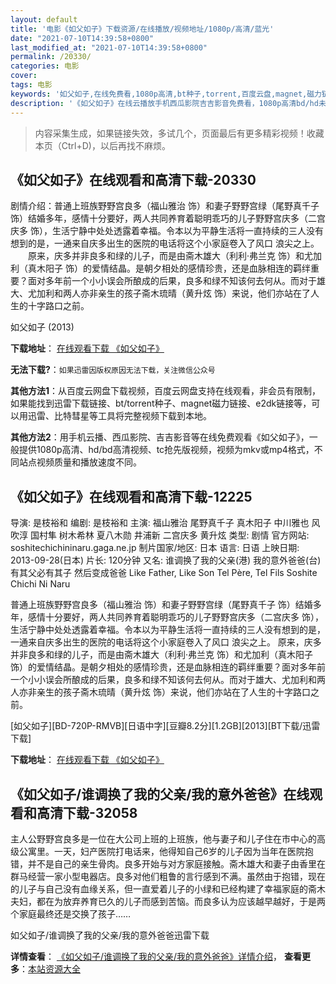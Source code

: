 ```yaml
---
layout: default
title: '电影《如父如子》下载资源/在线播放/视频地址/1080p/高清/蓝光'
date: "2021-07-10T14:39:58+0800"
last_modified_at: "2021-07-10T14:39:58+0800"
permalink: /20330/
categories: 电影
cover:
tags: 电影
keywords: '如父如子,在线免费看,1080p高清,bt种子,torrent,百度云盘,magnet,磁力链,迅雷下载资源'
description: '《如父如子》在线云播放手机西瓜影院吉吉影音免费看，1080p高清bd/hd未删减完整版和tc抢先枪版，mkv/mp4格式，附带bt/torrent种子、magnet/磁力链、百度云盘、网盘资源迅雷下载链接'
---
```


>内容采集生成，如果链接失效，多试几个，页面最后有更多精彩视频！收藏本页（Ctrl+D)，以后再找不麻烦。


## 《如父如子》在线观看和高清下载-20330

剧情介绍：普通上班族野野宫良多（福山雅治 饰）和妻子野野宫绿（尾野真千子 饰）结婚多年，感情十分要好，两人共同养育着聪明乖巧的儿子野野宫庆多（二宫庆多 饰），生活宁静中处处透露着幸福。令本以为平静生活将一直持续的三人没有想到的是，一通来自庆多出生的医院的电话将这个小家庭卷入了风口 浪尖之上。  　　原来，庆多并非良多和绿的儿子，而是由斋木雄大（利利·弗兰克 饰）和尤加利（真木阳子 饰）的爱情结晶。是朝夕相处的感情珍贵，还是血脉相连的羁绊重要？面对多年前一个小小误会所酿成的后果，良多和绿不知该何去何从。而对于雄大、尤加利和两人亦非亲生的孩子斋木琉晴（黄升炫 饰）来说，他们亦站在了人生的十字路口之前。


如父如子 (2013)

**下载地址**： [在线观看下载 《如父如子》](https://www.btbtdy.me/btdy/dy1917.html) 


**无法下载?**：`如果迅雷因版权原因无法下载，关注微信公众号 `

**其他方法1**：从百度云网盘下载视频，百度云网盘支持在线观看，非会员有限制，如果能找到迅雷下载链接、bt/torrent种子、magnet磁力链接、e2dk链接等，可以用迅雷、比特彗星等工具将完整视频下载到本地。

**其他方法2**：用手机云播、西瓜影院、吉吉影音等在线免费观看《如父如子》，一般提供1080p高清、hd/bd高清视频、tc抢先版视频，视频为mkv或mp4格式，不同站点视频质量和播放速度不同。


## 《如父如子》在线观看和高清下载-12225

导演: 是枝裕和 编剧: 是枝裕和 主演: 福山雅治 尾野真千子 真木阳子 中川雅也 风吹淳 国村隼 树木希林 夏八木勋 井浦新 二宫庆多 黄升炫 类型: 剧情 官方网站: soshitechichininaru.gaga.ne.jp 制片国家/地区: 日本 语言: 日语 上映日期: 2013-09-28(日本) 片长: 120分钟 又名: 谁调换了我的父亲(港) 我的意外爸爸(台) 有其父必有其子 然后变成爸爸 Like Father, Like Son Tel Père, Tel Fils Soshite Chichi Ni Naru

普通上班族野野宫良多（福山雅治 饰）和妻子野野宫绿（尾野真千子 饰）结婚多年，感情十分要好，两人共同养育着聪明乖巧的儿子野野宫庆多（二宫庆多 饰），生活宁静中处处透露着幸福。令本以为平静生活将一直持续的三人没有想到的是，一通来自庆多出生的医院的电话将这个小家庭卷入了风口 浪尖之上。 原来，庆多并非良多和绿的儿子，而是由斋木雄大（利利·弗兰克 饰）和尤加利（真木阳子 饰）的爱情结晶。是朝夕相处的感情珍贵，还是血脉相连的羁绊重要？面对多年前一个小小误会所酿成的后果，良多和绿不知该何去何从。而对于雄大、尤加利和两人亦非亲生的孩子斋木琉晴（黄升炫 饰）来说，他们亦站在了人生的十字路口之前。


[如父如子][BD-720P-RMVB][日语中字][豆瓣8.2分][1.2GB][2013][BT下载/迅雷下载]

**下载地址**： [在线观看下载 《如父如子》](https://www.btdx8.com/torrent/like_father_like_son_2013.html) 


## 《如父如子/谁调换了我的父亲/我的意外爸爸》在线观看和高清下载-32058

主人公野野宫良多是一位在大公司上班的上班族，他与妻子和儿子住在市中心的高级公寓里。一天，妇产医院打电话来，他得知自己6岁的儿子因为当年在医院抱错，并不是自己的亲生骨肉。良多开始与对方家庭接触。斋木雄大和妻子由香里在群马经营一家小型电器店。良多对他们粗鲁的言行感到不满。虽然由于抱错，现在的儿子与自己没有血缘关系，但一直爱着儿子的小绿和已经构建了幸福家庭的斋木夫妇，都在为放弃养育已久的儿子而感到苦恼。而良多认为应该越早越好，于是两个家庭最终还是交换了孩子……


如父如子/谁调换了我的父亲/我的意外爸爸迅雷下载

**详情查看**： [《如父如子/谁调换了我的父亲/我的意外爸爸》详情介绍](/movie/32058/)， **查看更多**：[本站资源大全](/movie/t/all/)


